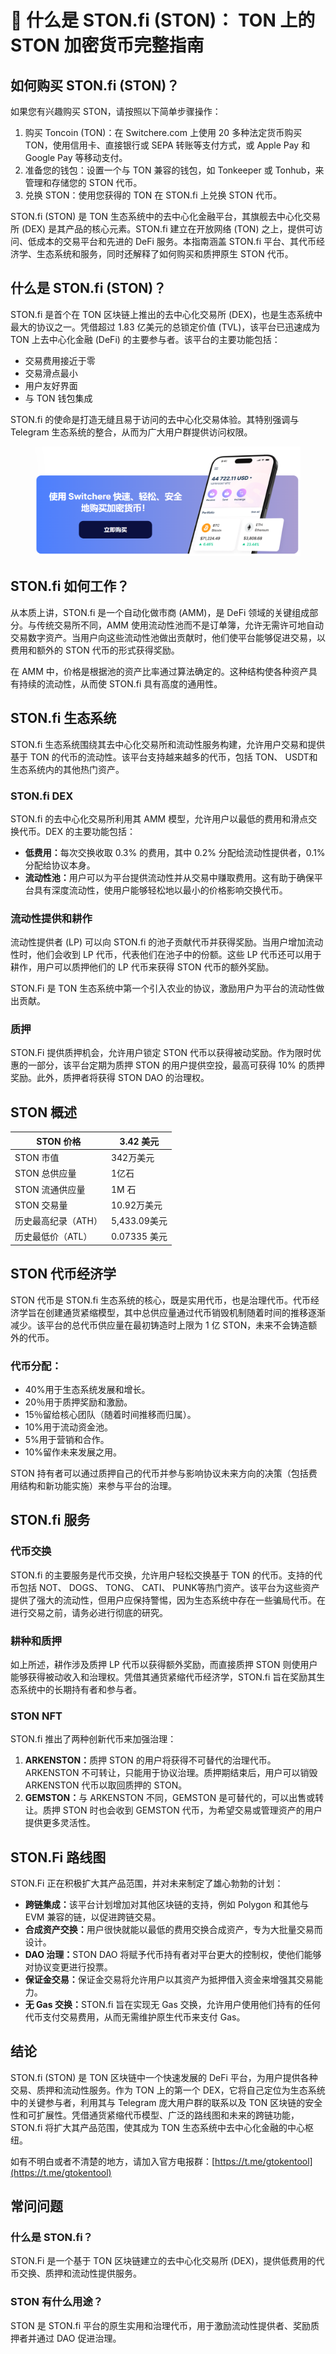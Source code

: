# 🦐 什么是 STON.fi (STON)： TON 上的 STON 加密货币完整指南

## 如何购买 STON.fi (STON)？

如果您有兴趣购买 STON，请按照以下简单步骤操作：

1. 购买 Toncoin (TON)：在 Switchere.com 上使用 20 多种法定货币购买 TON，使用信用卡、直接银行或 SEPA 转账等支付方式，或 Apple Pay 和 Google Pay 等移动支付​​。
2. 准备您的钱包：设置一个与 TON 兼容的钱包，如 Tonkeeper 或 Tonhub，来管理和存储您的 STON 代币。
3. 兑换 STON：使用您获得的 TON 在 STON.fi 上兑换 STON 代币。

STON.fi (STON) 是 TON 生态系统中的去中心化金融平台，其旗舰去中心化交易所 (DEX) 是其产品的核心元素。STON.fi 建立在开放网络 (TON) 之上，提供可访问、低成本的交易平台和先进的 DeFi 服务。本指南涵盖 STON.fi 平台、其代币经济学、生态系统和服务，同时还解释了如何购买和质押原生 STON 代币。

## 什么是 STON.fi (STON)？

STON.fi 是首个在 TON 区块链上推出的去中心化交易所 (DEX)，也是生态系统中最大的协议之一。凭借超过 1.83 亿美元的总锁定价值 (TVL)，该平台已迅速成为 TON 上去中心化金融 (DeFi) 的主要参与者。该平台的主要功能包括：

* 交易费用接近于零
* 交易滑点最小
* 用户友好界面
* 与 TON 钱包集成

STON.fi 的使命是打造无缝且易于访问的去中心化交易体验。其特别强调与 Telegram 生态系统的整合，从而为广大用户群提供访问权限。

<figure><img src="../../.gitbook/assets/11 (50).png" alt=""><figcaption></figcaption></figure>

## STON.fi 如何工作？

从本质上讲，STON.fi 是一个自动化做市商 (AMM)，是 DeFi 领域的关键组成部分。与传统交易所不同，AMM 使用流动性池而不是订单簿，允许无需许可地自动交易数字资产。当用户向这些流动性池做出贡献时，他们使平台能够促进交易，以费用和额外的 STON 代币的形式获得奖励。

在 AMM 中，价格是根据池的资产比率通过算法确定的。这种结构使各种资产具有持续的流动性，从而使 STON.fi 具有高度的通用性。

## STON.fi 生态系统

STON.fi 生态系统围绕其去中心化交易所和流动性服务构建，允许用户交易和提供基于 TON 的代币的流动性。该平台支持越来越多的代币，包括 TON、 USDT和生态系统内的其他热门资产。

### STON.fi DEX

STON.fi 的去中心化交易所利用其 AMM 模型，允许用户以最低的费用和滑点交换代币。DEX 的主要功能包括：

* **低费用：**&#x6BCF;次交换收取 0.3% 的费用，其中 0.2% 分配给流动性提供者，0.1% 分配给协议本身。
* **流动性池：**&#x7528;户可以为平台提供流动性并从交易中赚取费用。这有助于确保平台具有深度流动性，使用户能够轻松地以最小的价格影响交换代币。

### 流动性提供和耕作

流动性提供者 (LP) 可以向 STON.fi 的池子贡献代币并获得奖励。当用户增加流动性时，他们会收到 LP 代币，代表他们在池子中的份额。这些 LP 代币还可以用于耕作，用户可以质押他们的 LP 代币来获得 STON 代币的额外奖励。

STON.Fi 是 TON 生态系统中第一个引入农业的协议，激励用户为平台的流动性做出贡献。

### 质押

STON.Fi 提供质押机会，允许用户锁定 STON 代币以获得被动奖励。作为限时优惠的一部分，该平台定期为质押 STON 的用户提供空投，最高可获得 10% 的质押奖励。此外，质押者将获得 STON DAO 的治理权。

## STON 概述

| STON 价格     | 3.42 美元    |
| ----------- | ---------- |
| STON 市值     | 342万美元     |
| STON 总供应量   | 1亿石        |
| STON 流通供应量  | 1M 石       |
| STON 交易量    | 10.92万美元   |
| 历史最高纪录（ATH） | 5,433.09美元 |
| 历史最低价（ATL）  | 0.07335 美元 |

## STON 代币经济学 <a href="#content_html-section-204_0" id="content_html-section-204_0"></a>

STON 代币是 STON.fi 生态系统的核心，既是实用代币，也是治理代币。代币经济学旨在创建通货紧缩模型，其中总供应量通过代币销毁机制随着时间的推移逐渐减少。该平台的总代币供应量在最初铸造时上限为 1 亿 STON，未来不会铸造额外的代币。

### 代币分配：

* 40%用于生态系统发展和增长。
* 20％用于质押奖励和激励。
* 15％留给核心团队（随着时间推移而归属）。
* 10%用于流动资金池。
* 5%用于营销和合作。
* 10%留作未来发展之用。

STON 持有者可以通过质押自己的代币并参与影响协议未来方向的决策（包括费用结构和新功能实施）来参与平台的治理。

## STON.fi 服务

### 代币交换

STON.fi 的主要服务是代币交换，允许用户轻松交换基于 TON 的代币。支持的代​​币包括 NOT、 DOGS、 TONG、 CATI、 PUNK等热门资产。该平台为这些资产提供了强大的流动性，但用户应保持警惕，因为生态系统中存在一些骗局代币。在进行交易之前，请务必进行彻底的研究。

### 耕种和质押

如上所述，耕作涉及质押 LP 代币以获得额外奖励，而直接质押 STON 则使用户能够获得被动收入和治理权。凭借其通货紧缩代币经济学，STON.fi 旨在奖励其生态系统中的长期持有者和参与者。

### STON NFT

STON.fi 推出了两种创新代币来加强治理：

1. **ARKENSTON：**&#x8D28;押 STON 的用户将获得不可替代的治理代币。ARKENSTON 不可转让，只能用于协议治理。质押期结束后，用户可以销毁 ARKENSTON 代币以取回质押的 STON。
2. **GEMSTON：**&#x4E0E; ARKENSTON 不同，GEMSTON 是可替代的，可以出售或转让。质押 STON 时也会收到 GEMSTON 代币，为希望交易或管理资产的用户提供更多灵活性。

## STON.Fi 路线图 <a href="#content_html-section-204_2" id="content_html-section-204_2"></a>

STON.Fi 正在积极扩大其产品范围，并对未来制定了雄心勃勃的计划：

* **跨链集成：**&#x8BE5;平台计划增加对其他区块链的支持，例如 Polygon 和其他与 EVM 兼容的链，以促进跨链交易。
* **合成资产交换：**&#x7528;户很快就能以最低的费用交换合成资产，专为大批量交易而设计。
* **DAO 治理：**&#x200B;​STON DAO 将赋予代币持有者对平台更大的控制权，使他们能够对协议变更进行投票。
* **保证金交易：**&#x4FDD;证金交易将允许用户以其资产为抵押借入资金来增强其交易能力。
* **无 Gas 交换：**&#x53;TON.fi 旨在实现无 Gas 交换，允许用户使用他们持有的任何代币支付交易费用，从而无需维护原生代币来支付 Gas。

## 结论 <a href="#content_html-section-204_3" id="content_html-section-204_3"></a>

STON.fi (STON) 是 TON 区块链中一个快速发展的 DeFi 平台，为用户提供各种交易、质押和流动性服务。作为 TON 上的第一个 DEX，它将自己定位为生态系统中的关键参与者，利用其与 Telegram 庞大用户群的联系以及 TON 区块链的安全性和可扩展性。凭借通货紧缩代币模型、广泛的路线图和未来的跨链功能，STON.fi 将扩大其产品范围，使其成为 TON 生态系统中去中心化金融的中心枢纽。

如有不明白或者不清楚的地方，请加入官方电报群：[https://t.me/gtokentool](https://t.me/gtokentool)

## 常问问题

### 什么是 STON.fi？

STON.Fi 是一个基于 TON 区块链建立的去中心化交易所 (DEX)，提供低费用的代币交换、质押和流动性提供服务。

### STON 有什么用途？

STON 是 STON.fi 平台的原生实用和治理代币，用于激励流动性提供者、奖励质押者并通过 DAO 促进治理。
